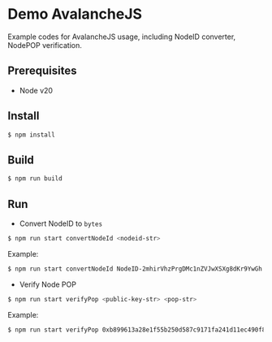 # Demo AvalancheJS

Example codes for AvalancheJS usage, including NodeID converter, NodePOP verification.

## Prerequisites

- Node v20

## Install

```sh
$ npm install
```

## Build

```sh
$ npm run build
```

## Run

- Convert NodeID to `bytes`

```sh
$ npm run start convertNodeId <nodeid-str>
```

Example:

```sh
$ npm run start convertNodeId NodeID-2mhirVhzPrgDMc1nZVJwXSXg8dKr9YwGh
```

- Verify Node POP

```sh
$ npm run start verifyPop <public-key-str> <pop-str>
```

Example:

```sh
$ npm run start verifyPop 0xb899613a28e1f55b250d587c9171fa241d11ec490f860f1b4cb8f33e7aa081956ce66c999b48d0b7712911522cc64c68 0xa3b7ca2b66ffc5e878f095d9267adfc531e13d8e6e075ec544eb60594c4286b55974721640d4c5ce6f446e37dd75d2ce02670aa2a8da9c9e11342b8bf41441a7bf3084547a941d0745e5a8190c73d10966cd2f06f281e68e22b0434f0ba14f78
```
